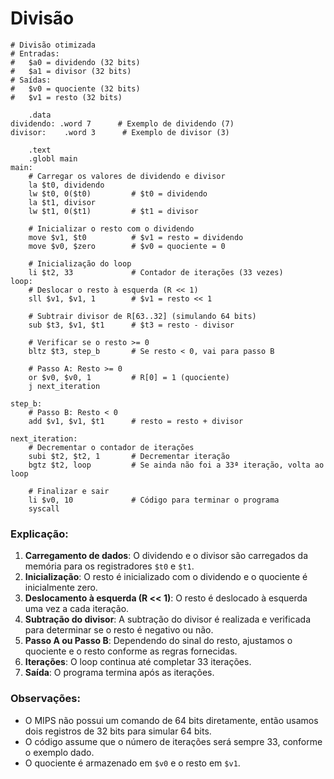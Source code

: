 # Divisão

```assembly
# Divisão otimizada
# Entradas: 
#   $a0 = dividendo (32 bits)
#   $a1 = divisor (32 bits)
# Saídas:
#   $v0 = quociente (32 bits)
#   $v1 = resto (32 bits)

    .data
dividendo: .word 7      # Exemplo de dividendo (7)
divisor:    .word 3      # Exemplo de divisor (3)

    .text
    .globl main
main:
    # Carregar os valores de dividendo e divisor
    la $t0, dividendo
    lw $t0, 0($t0)         # $t0 = dividendo
    la $t1, divisor
    lw $t1, 0($t1)         # $t1 = divisor

    # Inicializar o resto com o dividendo
    move $v1, $t0          # $v1 = resto = dividendo
    move $v0, $zero        # $v0 = quociente = 0

    # Inicialização do loop
    li $t2, 33             # Contador de iterações (33 vezes)
loop:
    # Deslocar o resto à esquerda (R << 1)
    sll $v1, $v1, 1        # $v1 = resto << 1

    # Subtrair divisor de R[63..32] (simulando 64 bits)
    sub $t3, $v1, $t1      # $t3 = resto - divisor

    # Verificar se o resto >= 0
    bltz $t3, step_b       # Se resto < 0, vai para passo B

    # Passo A: Resto >= 0
    or $v0, $v0, 1         # R[0] = 1 (quociente)
    j next_iteration

step_b:
    # Passo B: Resto < 0
    add $v1, $v1, $t1      # resto = resto + divisor

next_iteration:
    # Decrementar o contador de iterações
    subi $t2, $t2, 1       # Decrementar iteração
    bgtz $t2, loop         # Se ainda não foi a 33ª iteração, volta ao loop

    # Finalizar e sair
    li $v0, 10             # Código para terminar o programa
    syscall
```

### Explicação:

1. **Carregamento de dados**: O dividendo e o divisor são carregados da memória para os registradores `$t0` e `$t1`.
2. **Inicialização**: O resto é inicializado com o dividendo e o quociente é inicialmente zero.
3. **Deslocamento à esquerda (R << 1)**: O resto é deslocado à esquerda uma vez a cada iteração.
4. **Subtração do divisor**: A subtração do divisor é realizada e verificada para determinar se o resto é negativo ou não.
5. **Passo A ou Passo B**: Dependendo do sinal do resto, ajustamos o quociente e o resto conforme as regras fornecidas.
6. **Iterações**: O loop continua até completar 33 iterações.
7. **Saída**: O programa termina após as iterações.

### Observações:
- O MIPS não possui um comando de 64 bits diretamente, então usamos dois registros de 32 bits para simular 64 bits.
- O código assume que o número de iterações será sempre 33, conforme o exemplo dado.
- O quociente é armazenado em `$v0` e o resto em `$v1`.